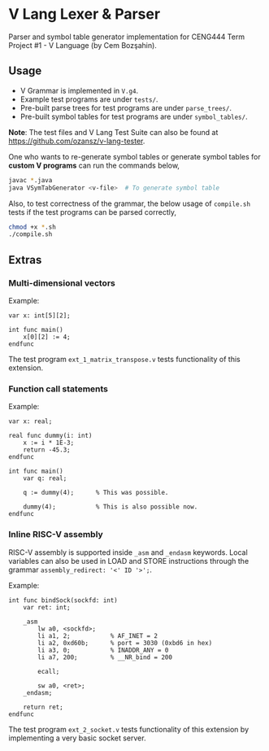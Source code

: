 # V Lang Lexer & Parser

Parser and symbol table generator implementation for CENG444 Term Project #1 - V Language (by Cem Bozşahin).

## Usage 

* V Grammar is implemented in `V.g4`.
* Example test programs are under `tests/`.
* Pre-built parse trees for test programs are under `parse_trees/`.
* Pre-built symbol tables for test programs are under `symbol_tables/`.

**Note**: The test files and V Lang Test Suite can also be found at https://github.com/ozansz/v-lang-tester.

One who wants to re-generate symbol tables or generate symbol tables for **custom V programs** can run the commands below,

```bash
javac *.java
java VSymTabGenerator <v-file>  # To generate symbol table
```

Also, to test correctness of the grammar, the below usage of `compile.sh` tests if the test programs can be parsed correctly,

```bash
chmod +x *.sh
./compile.sh
```

## Extras

### Multi-dimensional vectors

Example:

```
var x: int[5][2];

int func main()
    x[0][2] := 4;
endfunc
```

The test program `ext_1_matrix_transpose.v` tests functionality of this extension.

### Function call statements

Example:

```
var x: real;

real func dummy(i: int)
    x := i * 1E-3;
    return -45.3;
endfunc

int func main()
    var q: real;

    q := dummy(4);      % This was possible.

    dummy(4);           % This is also possible now.
endfunc
```

### Inline RISC-V assembly

RISC-V assembly is supported inside `_asm` and `_endasm` keywords. Local variables can also be used in LOAD and STORE instructions through the grammar `assembly_redirect: '<' ID '>';`.

Example:

```
int func bindSock(sockfd: int)
    var ret: int;

    _asm
        lw a0, <sockfd>;
        li a1, 2;           % AF_INET = 2
        li a2, 0xd60b;      % port = 3030 (0xbd6 in hex)
        li a3, 0;           % INADDR_ANY = 0
        li a7, 200;         % __NR_bind = 200

        ecall;

        sw a0, <ret>;
    _endasm;

    return ret;
endfunc
```

The test program `ext_2_socket.v` tests functionality of this extension by implementing a very basic socket server.